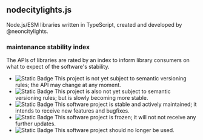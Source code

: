 ## nodecitylights.js

Node.js/ESM libraries written in TypeScript, created and developed by @neoncitylights.

### maintenance stability index
The APIs of libraries are rated by an index to inform library consumers on what to expect of the software's stability.

- ![Static Badge](https://img.shields.io/badge/maintenance-alpha-FF4A1C?style=flat-square) This project is not yet subject to semantic versioning rules; the API may change at any moment.
- ![Static Badge](https://img.shields.io/badge/maintenance-beta-ff9900?style=flat-square) This project is also not yet subject to semantic versioning rules; but is slowly becoming more stable.
- ![Static Badge](https://img.shields.io/badge/maintenance-stable-brightgreen?style=flat-square) This software project is stable and actively maintained; it intends to receive new features and bugfixes.
- ![Static Badge](https://img.shields.io/badge/maintenance-frozen-dodgerblue?style=flat-square) This software project is frozen; it will not not receive any further updates.
- ![Static Badge](https://img.shields.io/badge/maintenance-deprecated-eee?style=flat-square) This software project should no longer be used.
